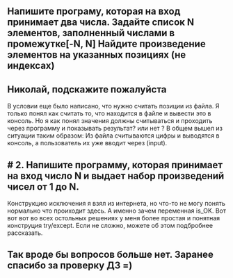 ## Напишите програму, которая на вход принимает два числа. Задайте список N элементов, заполненный числами в промежутке[-N, N] Найдите произведение элементов на указанных позициях (не индексах)

## Николай, подскажите пожалуйста 

В условии еще было написано, что нужно считать позиции из файла. Я только понял как считать то, что находится в файле и вывести это в консоль. Но я как понял значения должны считываться и проходить через программу и показывать результат? или нет ? В общем вышел из ситуации таким образом: Из файла считываются цифры и выводятся в консоль, а пользователь их уже вводит через (input). 

## # 2. Напишите программу, которая принимает на вход число N и выдает набор произведений чисел от 1 до N.

Конструкцию исключения я взял из интернета, но что-то не могу понять нормально что проиходит здесь. А именно зачем переменная is_OK. Вот вот вот во всех остольных решениях у меня более простая и понятная конструция try/except. Если не сложно, можете об этом подбробнее рассказать.

## Так вроде бы вопросов больше нет. Заранее спасибо за проверку ДЗ =)